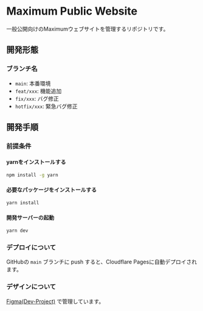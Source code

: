 # Maximum Public Website

一般公開向けのMaximumウェブサイトを管理するリポジトリです。

## 開発形態

### ブランチ名

- `main`: 本番環境
- `feat/xxx`: 機能追加
- `fix/xxx`: バグ修正
- `hotfix/xxx`: 緊急バグ修正

## 開発手順

### 前提条件

#### yarnをインストールする

```bash
npm install -g yarn
```

#### 必要なパッケージをインストールする

```bash
yarn install
```

#### 開発サーバーの起動

```bash
yarn dev
```

### デプロイについて

GitHubの `main` ブランチに push すると、Cloudflare Pagesに自動デプロイされます。

### デザインについて

[Figma(Dev-Project)](https://www.figma.com/file/bpfQJEGw74avlImcC0LbiZ/Dev-Project?type=design&node-id=5%3A2&mode=design&t=6dFZsWxnenm8fWhx-1)
で管理しています。
